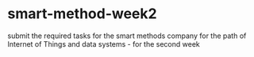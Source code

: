 # smart-method-week2
submit the required tasks for the smart methods company for the path of Internet of Things and data systems - for the second week
